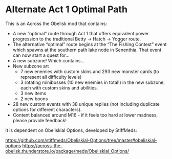 # Alternate Act 1 Optimal Path

This is an Across the Obelisk mod that contains:

* A new “optimal” route through Act 1 that offers equivalent power progression to the traditional Betty -> Hatch -> Yogger route.
* The alternative “optimal” route begins at the “The Fishing Contest” event which spawns at the southern path lake node in Senenthia. That event can now start a quest for…
* A new subzone! Which contains…
* New subzone art
  * 7 new enemies with custom skins and 293 new monster cards (to represent all difficulty levels)
  * 3 rotating minibosses (10 new enemies in total!) in the new subzone, each with custom skins and abilities.
  * 3 new items
  * 2 new boons
* 28 new custom events with 38 unique replies (not including duplicate options for different characters).
* Content balanced around M16 - if it feels too hard at lower madness, please provide feedback!

It is dependent on Obeliskial Options, developed by StiffMeds:

https://github.com/stiffmeds/Obeliskial-Options/tree/master#obeliskial-options
https://across-the-obelisk.thunderstore.io/package/meds/Obeliskial_Options/
